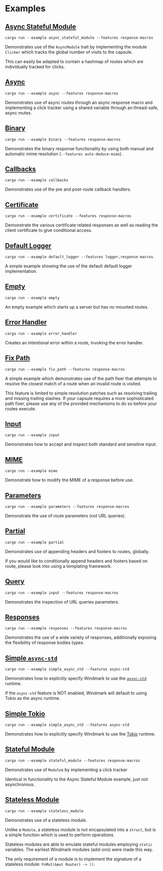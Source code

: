 # Examples

## [Async Stateful Module](./async_stateful_module.rs)

`cargo run --example async_stateful_module --features response-macros`

Demonstrates use of the `AsyncModule` trait by implementing the module
`Clicker` which tracks the global number of visits to the capsule.

This can easily be adapted to contain a hashmap of routes which are individually
tracked for clicks.

## [Async](./async.rs)

`cargo run --example async --features response-macros`

Demonstrates use of async routes through an async response macro and
implementing a click tracker using a shared variable through an thread-safe,
async mutex.

## [Binary](./binary.rs)

`cargo run --example binary --features response-macros`

Demonstrates the binary response functionality by using both manual
and automatic mime resolution (`--features auto-deduce-mime`).

## [Callbacks](./callbacks.rs)

`cargo run --example callbacks`

Demonstrates use of the pre and post-route callback handlers.

## [Certificate](./certificate.rs)

`cargo run --example certificate --features response-macros`

Demonstrate the various certificate related responses as well as
reading the client certificate to give conditional access.

## [Default Logger](./default_logger.rs)

`cargo run --example default_logger --features logger,response-macros`

A simple example showing the use of the default default logger implementation.

## [Empty](./empty.rs)

`cargo run --example empty`

An empty example which starts up a server but has no mounted routes.

## [Error Handler](./error_handler.rs)

`cargo run --example error_handler`

Creates an intentional error within a route, invoking the error handler.

## [Fix Path](./fix_path.rs)

`cargo run --example fix_path --features response-macros`

A simple example which demonstrates use of the path fixer that attempts to resolve the closest match of a route when an invalid route is visited.

This feature is limited to simple resolution patches such as resolving
trailing and missing trailing slashes. If your capsule requires a more sophisticated path fixer, please use any of the provided mechanisms to do so before your routes execute.

## [Input](./input.rs)

`cargo run --example input`

Demonstrates how to accept and inspect both standard and sensitive input.

## [MIME](./mime.rs)

`cargo run --example mime`

Demonstrate how to modify the MIME of a response before use.

## [Parameters](./parameters.rs)

`cargo run --example parameters --features response-macros`

Demonstrate the use of route parameters (not URL queries).

## [Partial](./partial.rs)

`cargo run --example partial`

Demonstrates use of appending headers and footers to routes, globally.

If you would like to conditionally append headers and footers based on route, please look into using a templating framework.

## [Query](./query.rs)

`cargo run --example input --features response-macros`

Demonstrates the inspection of URL queries parameters.

## [Responses](./responses.rs)

`cargo run --example responses --features response-macros`

Demonstrates the use of a wide variety of responses, additionally exposing the flexibility of response bodies types.

## [Simple `async-std`](./simple_async_std.rs)

`cargo run --example simple_async_std --features async-std`

Demonstrates how to explicitly specify Windmark to use the [`async-std`](https://github.com/async-rs/async-std) runtime.

If the `async-std` feature is NOT enabled, Windmark will default to using Tokio as the async runtime.

## [Simple Tokio](./simple_tokio.rs)

`cargo run --example simple_async_std --features async-std`

Demonstrates how to explicitly specify Windmark to use the [Tokio](https://github.com/tokio-rs/tokio) runtime.

## [Stateful Module](./stateful_module.rs)

`cargo run --example stateful_module --features response-macros`

Demonstrates use of `Module`s by implementing a click tracker

Identical in functionality to the Async Stateful Module example, just not asynchronous.

## [Stateless Module](./stateless_module.rs)

`cargo run --example stateless_module`

Demonstrates use of a stateless module.

Unlike a `Module`, a stateless module is not encapsulated into a `struct`, but is a simple function which is used to perform operations.

Stateless modules are able to emulate stateful modules employing `static` variables. The earliest Windmark modules (add-ons) were made this way.

The only requirement of a module is to implement the signature of a stateless module: `FnMut(&mut Router) -> ()`.
